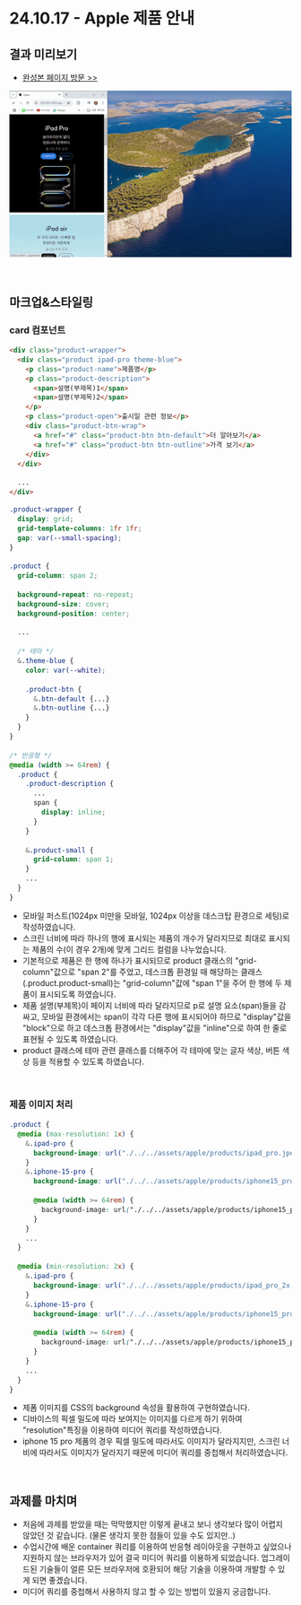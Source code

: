 # 24.10.17 - Apple 제품 안내

## 결과 미리보기

- [완성본 페이지 방문 >>](https://dev-jiyoung-oh.github.io/homework/apple/apple.html)

![결과 화면 gif](./images/apple-result.gif)

<br/>

## 마크업&스타일링

### card 컴포넌트

```html
<div class="product-wrapper">
  <div class="product ipad-pro theme-blue">
    <p class="product-name">제품명</p>
    <p class="product-description">
      <span>설명(부제목)1</span>
      <span>설명(부제목)2</span>
    </p>
    <p class="product-open">출시일 관련 정보</p>
    <div class="product-btn-wrap">
      <a href="#" class="product-btn btn-default">더 알아보기</a>
      <a href="#" class="product-btn btn-outline">가격 보기</a>
    </div>
  </div>

  ...
</div>
```

```css
.product-wrapper {
  display: grid;
  grid-template-columns: 1fr 1fr;
  gap: var(--small-spacing);
}

.product {
  grid-column: span 2;

  background-repeat: no-repeat;
  background-size: cover;
  background-position: center;

  ...

  /* 테마 */
  &.theme-blue {
    color: var(--white);

    .product-btn {
      &.btn-default {...}
      &.btn-outline {...}
    }
  }
}

/* 반응형 */
@media (width >= 64rem) {
  .product {
    .product-description {
      ...
      span {
        display: inline;
      }
    }

    &.product-small {
      grid-column: span 1;
    }
    ...
  }
}
```
- 모바일 퍼스트(1024px 미만을 모바일, 1024px 이상을 데스크탑 환경으로 세팅)로 작성하였습니다.
- 스크린 너비에 따라 하나의 행에 표시되는 제품의 개수가 달라지므로 최대로 표시되는 제품의 수(이 경우 2개)에 맞게 그리드 컬럼을 나누었습니다.
- 기본적으로 제품은 한 행에 하나가 표시되므로 product 클래스의 "grid-column"값으로 "span 2"를 주었고, 데스크톱 환경일 때 해당하는 클래스(.product.product-small)는 "grid-column"값에 "span 1"을 주어 한 행에 두 제품이 표시되도록 하였습니다.
- 제품 설명(부제목)이 페이지 너비에 따라 달라지므로 p로 설명 요소(span)들을 감싸고, 모바일 환경에서는 span이 각각 다른 행에 표시되어야 하므로 "display"값을 "block"으로 하고 데스크톱 환경에서는 "display"값을 "inline"으로 하여 한 줄로 표현될 수 있도록 하였습니다.
- product 클래스에 테마 관련 클래스를 더해주어 각 테마에 맞는 글자 색상, 버튼 색상 등을 적용할 수 있도록 하였습니다.

<br/>

### 제품 이미지 처리
```css
.product {
  @media (max-resolution: 1x) {
    &.ipad-pro {
      background-image: url("./../../assets/apple/products/ipad_pro.jpeg");
    }
    &.iphone-15-pro {
      background-image: url("./../../assets/apple/products/iphone15_pro.jpeg");

      @media (width >= 64rem) {
        background-image: url("./../../assets/apple/products/iphone15_pro_wide.jpeg");
      }
    }
    ...
  }

  @media (min-resolution: 2x) {
    &.ipad-pro {
      background-image: url("./../../assets/apple/products/ipad_pro_2x.jpeg");
    }
    &.iphone-15-pro {
      background-image: url("./../../assets/apple/products/iphone15_pro_2x.jpeg");

      @media (width >= 64rem) {
        background-image: url("./../../assets/apple/products/iphone15_pro_wide_2x.jpeg");
      }
    }
    ...
  }
}
```
- 제폼 이미지를 CSS의 background 속성을 활용하여 구현하였습니다.
- 디바이스의 픽셀 밀도에 따라 보여지는 이미지를 다르게 하기 위하여 "resolution"특징을 이용하여 미디어 쿼리를 작성하였습니다.
- iphone 15 pro 제품의 경우 픽셀 밀도에 따라서도 이미지가 달라지지만, 스크린 너비에 따라서도 이미지가 달라지기 때문에 미디어 쿼리를 중첩해서 처리하였습니다.

<br/>

## 과제를 마치며

- 처음에 과제를 받았을 때는 막막했지만 이렇게 끝내고 보니 생각보다 많이 어렵지 않았던 것 같습니다. (물론 생각지 못한 점들이 있을 수도 있지만..)
- 수업시간에 배운 container 쿼리를 이용하여 반응형 레이아웃을 구현하고 싶었으나 지원하지 않는 브라우저가 있어 결국 미디어 쿼리를 이용하게 되었습니다. 업그레이드된 기술들이 얼른 모든 브라우저에 호환되어 해당 기술을 이용하여 개발할 수 있게 되면 좋겠습니다.
- 미디어 쿼리를 중첩해서 사용하지 않고 할 수 있는 방법이 있을지 궁금합니다.